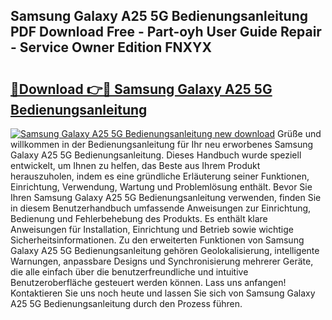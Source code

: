 ## Samsung Galaxy A25 5G Bedienungsanleitung PDF Download Free - Part-oyh User Guide Repair - Service Owner Edition FNXYX

# <h2><a href="http://df5v47.blite.top/?on=Samsung+Galaxy+A25+5G+Bedienungsanleitung">🔗Download 👉🔴 Samsung Galaxy A25 5G Bedienungsanleitung</a></h2>

[![Samsung Galaxy A25 5G Bedienungsanleitung new download](https://i.imgur.com/lujVjoI.png)](http://df5v47.blite.top/?on=Samsung+Galaxy+A25+5G+Bedienungsanleitung)
Grüße und willkommen in der Bedienungsanleitung für Ihr neu erworbenes Samsung Galaxy A25 5G Bedienungsanleitung. Dieses Handbuch wurde speziell entwickelt, um Ihnen zu helfen, das Beste aus Ihrem Produkt herauszuholen, indem es eine gründliche Erläuterung seiner Funktionen, Einrichtung, Verwendung, Wartung und Problemlösung enthält. Bevor Sie Ihren Samsung Galaxy A25 5G Bedienungsanleitung verwenden, finden Sie in diesem Benutzerhandbuch umfassende Anweisungen zur Einrichtung, Bedienung und Fehlerbehebung des Produkts. Es enthält klare Anweisungen für Installation, Einrichtung und Betrieb sowie wichtige Sicherheitsinformationen. Zu den erweiterten Funktionen von Samsung Galaxy A25 5G Bedienungsanleitung gehören Geolokalisierung, intelligente Warnungen, anpassbare Designs und Synchronisierung mehrerer Geräte, die alle einfach über die benutzerfreundliche und intuitive Benutzeroberfläche gesteuert werden können. Lass uns anfangen! Kontaktieren Sie uns noch heute und lassen Sie sich von Samsung Galaxy A25 5G Bedienungsanleitung durch den Prozess führen.

